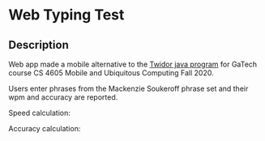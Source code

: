 # Web Typing Test

## Description
Web app made a mobile alternative to the [Twidor java program](https://github.com/futureperfect/twidor) for GaTech course CS 4605 Mobile and Ubiquitous Computing Fall 2020.

Users enter phrases from the Mackenzie Soukeroff phrase set and their wpm and accuracy are reported.

Speed calculation:

Accuracy calculation: